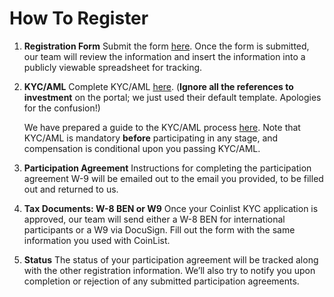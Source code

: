 # How To Register

1. **Registration Form** Submit the form [here](https://forms.gle/gGS2z4jTXq6hAZ2X9). Once the form is submitted, our team will review the information and insert the information into a publicly viewable spreadsheet for tracking.
2. **KYC/AML**
   Complete KYC/AML [here](https://tsm.coinlist.co/solana-tour-de-sol/new). \(**Ignore all the references to investment** on the portal; we just used their default template. Apologies for the confusion!\)

   We have prepared a guide to the KYC/AML process [here](https://docs.google.com/presentation/d/1gz8e34piUzzwzCMKwVrKKbZiPXV64Uq2-Izt4-VcMR4/edit?usp=sharing). Note that KYC/AML is mandatory **before** participating in any stage, and compensation is conditional upon you passing KYC/AML.

3. **Participation Agreement** Instructions for completing the participation agreement W-9 will be emailed out to the email you provided, to be filled out and returned to us.
4. **Tax Documents: W-8 BEN or W9** Once your Coinlist KYC application is approved, our team will send either a W-8 BEN for international participants or a W9 via DocuSign. Fill out the form with the same information you used with CoinList.
5. **Status** The status of your participation agreement will be tracked along with the other registration information. We’ll also try to notify you upon completion or rejection of any submitted participation agreements.
